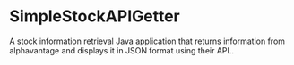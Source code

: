 # SimpleStockAPIGetter
A stock information retrieval Java application that returns information from alphavantage and displays it in JSON format using their API..
